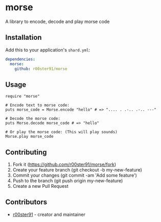 # morse

A library to encode, decode and play morse code

## Installation

Add this to your application's `shard.yml`:

```yaml
dependencies:
  morse:
    github: r00ster91/morse
```

## Usage

```crystal
require "morse"

# Encode text to morse code:
puts morse_code = Morse.encode "hello" # => ".... . .-.. .-.. ---"

# Decode the morse code:
puts Morse.decode morse_code # => "hello"

# Or play the morse code: (This will play sounds)
Morse.play morse_code
```

## Contributing

1. Fork it (https://github.com/r00ster91/morse/fork)
2. Create your feature branch (git checkout -b my-new-feature)
3. Commit your changes (git commit -am 'Add some feature')
4. Push to the branch (git push origin my-new-feature)
5. Create a new Pull Request

## Contributors

- [r00ster91](https://github.com/r00ster91) - creator and maintainer